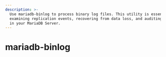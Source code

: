 ```yaml
---
description: >-
  Use mariadb-binlog to process binary log files. This utility is essential for
  examining replication events, recovering from data loss, and auditing changes
  in your MariaDB Server.
---
```


# mariadb-binlog


